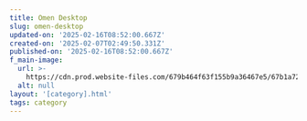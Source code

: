 ```yaml
---
title: Omen Desktop
slug: omen-desktop
updated-on: '2025-02-16T08:52:00.667Z'
created-on: '2025-02-07T02:49:50.331Z'
published-on: '2025-02-16T08:52:00.667Z'
f_main-image:
  url: >-
    https://cdn.prod.website-files.com/679b464f63f155b9a36467e5/67b1a72cc2272a4d345d6c66_omendesktop.webp
  alt: null
layout: '[category].html'
tags: category
---
```



